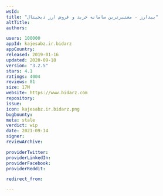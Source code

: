 ```yaml
---
wsId: 
title: "بیدارز - معتبرترین سامانه خرید و فروش ارز دیجیتال"
altTitle: 
authors:

users: 100000
appId: kajesabz.ir.bidarz
appCountry: 
released: 2019-01-16
updated: 2020-09-18
version: "3.2.5"
stars: 4.1
ratings: 4004
reviews: 81
size: 17M
website: https://www.bidarz.com
repository: 
issue: 
icon: kajesabz.ir.bidarz.png
bugbounty: 
meta: stale
verdict: wip
date: 2021-09-14
signer: 
reviewArchive:

providerTwitter: 
providerLinkedIn: 
providerFacebook: 
providerReddit: 

redirect_from:

---
```



